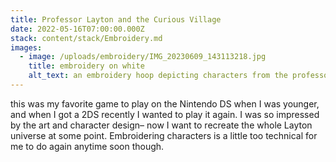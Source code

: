 ```yaml
---
title: Professor Layton and the Curious Village
date: 2022-05-16T07:00:00.000Z
stack: content/stack/Embroidery.md
images:
  - image: /uploads/embroidery/IMG_20230609_143113218.jpg
    title: embroidery on white
    alt_text: an embroidery hoop depicting characters from the professor layton game
---
```


this was my favorite game to play on the Nintendo DS when I was younger, and when I got a 2DS recently I wanted to play it again. I was so impressed by the art and character design– now I want to recreate the whole Layton universe at some point. Embroidering characters is a little too technical for me to do again anytime soon though.
